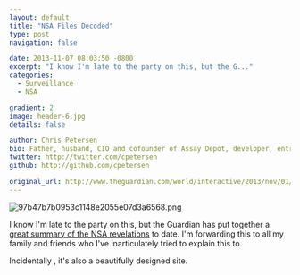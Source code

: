 ```yaml
---
layout: default
title: "NSA Files Decoded"
type: post
navigation: false

date: 2013-11-07 08:03:50 -0800
excerpt: "I know I'm late to the party on this, but the G..."
categories:
  - Surveillance
  - NSA

gradient: 2
image: header-6.jpg
details: false

author: Chris Petersen
bio: Father, husband, CIO and cofounder of Assay Depot, developer, entrepreneur and technologist.
twitter: http://twitter.com/cpetersen
github: http://github.com/cpetersen

original_url: http://www.theguardian.com/world/interactive/2013/nov/01/snowden-nsa-files-surveillance-revelations-decoded#section/1
---
```



  ![97b47b7b0953c1148e2055e07d3a6568.png](/attachments/97b47b7b0953c1148e2055e07d3a6568/image.png)  

 I know I'm late to the party on this, but the Guardian has put together a   [great summary of the NSA revelations](http://www.theguardian.com/world/interactive/2013/nov/01/snowden-nsa-files-surveillance-revelations-decoded)   to date. I'm forwarding this to all my family and friends who I've inarticulately tried to explain this to. 

 Incidentally , it's also a beautifully designed site. 

 
